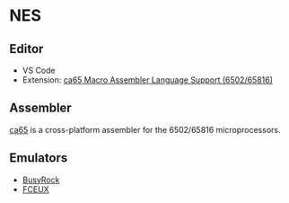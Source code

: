 # NES

## Editor
 - VS Code
 - Extension: [ca65 Macro Assembler Language Support (6502/65816)](https://marketplace.visualstudio.com/items?itemName=tlgkccampbell.code-ca65)

## Assembler
[ca65](https://cc65.github.io/) is a cross-platform assembler for the 6502/65816 microprocessors.

## Emulators
- [BusyRock]()
- [FCEUX](https://fceux.com/web/home.html)